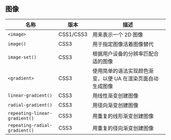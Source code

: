 ## 图像

| 名称                          | 版本      | 描述                                                       |
| ----------------------------- | --------- | ---------------------------------------------------------- |
| `<image>`                     | CSS1/CSS3 | 用来表示一个 2D 图像                                       |
| `image()`                     | CSS3      | 用于指定图像活着图像替代                                   |
| `image-set()`                 | CSS3      | 根据用户设备的分辨率匹配合适的图像                         |
| `<gradient>`                  | CSS3      | 使用简单的语法实现颜色渐变，以便 UA 在渲染页面自动生成图像 |
| `linear-gradient()`           | CSS3      | 用线性渐变创建图像                                         |
| `radial-gradient()`           | CSS3      | 用径向渐变创建图像                                         |
| `repeating-linear-gradient()` | CSS3      | 用重复的线形渐变创建图像                                   |
| `repeating-radial-gradient()` | CSS3      | 用重复的径向渐变创建图像                                   |

